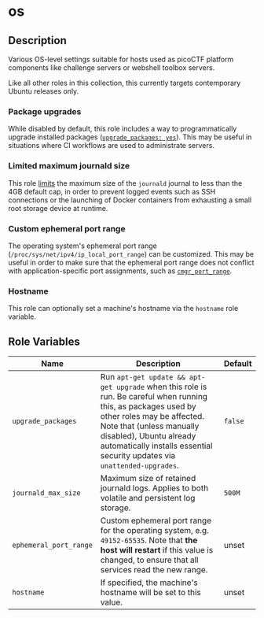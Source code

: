 # os

## Description

Various OS-level settings suitable for hosts used as picoCTF platform components like challenge
servers or webshell toolbox servers.

Like all other roles in this collection, this currently targets contemporary Ubuntu releases only.

### Package upgrades

While disabled by default, this role includes a way to programmatically upgrade installed packages
([`upgrade_packages: yes`](#role-variables)). This may be useful in situations where CI workflows
are used to administrate servers.

### Limited maximum journald size

This role
[limits](https://www.freedesktop.org/software/systemd/man/journald.conf.html#SystemMaxUse=) the
maximum size of the `journald` journal to less than the 4GB default cap, in order to prevent logged
events such as SSH connections or the launching of Docker containers from exhausting a small root
storage device at runtime.

### Custom ephemeral port range

The operating system's ephemeral port range (`/proc/sys/net/ipv4/ip_local_port_range`) can be
customized. This may be useful in order to make sure that the ephemeral port range does not conflict
with application-specific port assignments, such as [`cmgr_port_range`](../cmgr/README.md).

### Hostname

This role can optionally set a machine's hostname via the `hostname` role variable.

## Role Variables

| Name | Description | Default |
| --- | --- | --- |
| `upgrade_packages` | Run `apt-get update && apt-get upgrade` when this role is run. Be careful when running this, as packages used by other roles may be affected. Note that (unless manually disabled), Ubuntu already automatically installs essential security updates via `unattended-upgrades`. | `false` |
| `journald_max_size` | Maximum size of retained journald logs. Applies to both volatile and persistent log storage. | `500M` |
| `ephemeral_port_range` | Custom ephemeral port range for the operating system, e.g. `49152-65535`. Note that **the host will restart** if this value is changed, to ensure that all services read the new range. | unset |
| `hostname` | If specified, the machine's hostname will be set to this value. | unset |
